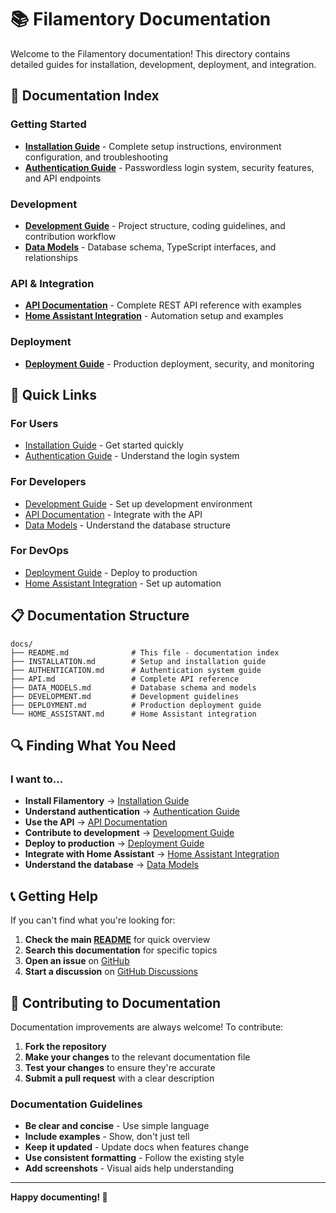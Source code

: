 # 📚 Filamentory Documentation

Welcome to the Filamentory documentation! This directory contains detailed guides for installation, development, deployment, and integration.

## 📖 Documentation Index

### Getting Started
- **[Installation Guide](INSTALLATION.md)** - Complete setup instructions, environment configuration, and troubleshooting
- **[Authentication Guide](AUTHENTICATION.md)** - Passwordless login system, security features, and API endpoints

### Development
- **[Development Guide](DEVELOPMENT.md)** - Project structure, coding guidelines, and contribution workflow
- **[Data Models](DATA_MODELS.md)** - Database schema, TypeScript interfaces, and relationships

### API & Integration
- **[API Documentation](API.md)** - Complete REST API reference with examples
- **[Home Assistant Integration](HOME_ASSISTANT.md)** - Automation setup and examples

### Deployment
- **[Deployment Guide](DEPLOYMENT.md)** - Production deployment, security, and monitoring

## 🚀 Quick Links

### For Users
- [Installation Guide](INSTALLATION.md) - Get started quickly
- [Authentication Guide](AUTHENTICATION.md) - Understand the login system

### For Developers
- [Development Guide](DEVELOPMENT.md) - Set up development environment
- [API Documentation](API.md) - Integrate with the API
- [Data Models](DATA_MODELS.md) - Understand the database structure

### For DevOps
- [Deployment Guide](DEPLOYMENT.md) - Deploy to production
- [Home Assistant Integration](HOME_ASSISTANT.md) - Set up automation

## 📋 Documentation Structure

```
docs/
├── README.md              # This file - documentation index
├── INSTALLATION.md        # Setup and installation guide
├── AUTHENTICATION.md      # Authentication system guide
├── API.md                 # Complete API reference
├── DATA_MODELS.md         # Database schema and models
├── DEVELOPMENT.md         # Development guidelines
├── DEPLOYMENT.md          # Production deployment guide
└── HOME_ASSISTANT.md      # Home Assistant integration
```

## 🔍 Finding What You Need

### I want to...
- **Install Filamentory** → [Installation Guide](INSTALLATION.md)
- **Understand authentication** → [Authentication Guide](AUTHENTICATION.md)
- **Use the API** → [API Documentation](API.md)
- **Contribute to development** → [Development Guide](DEVELOPMENT.md)
- **Deploy to production** → [Deployment Guide](DEPLOYMENT.md)
- **Integrate with Home Assistant** → [Home Assistant Integration](HOME_ASSISTANT.md)
- **Understand the database** → [Data Models](DATA_MODELS.md)

## 📞 Getting Help

If you can't find what you're looking for:

1. **Check the main [README](../README.md)** for quick overview
2. **Search this documentation** for specific topics
3. **Open an issue** on [GitHub](https://github.com/yourusername/filamentory/issues)
4. **Start a discussion** on [GitHub Discussions](https://github.com/yourusername/filamentory/discussions)

## 🤝 Contributing to Documentation

Documentation improvements are always welcome! To contribute:

1. **Fork the repository**
2. **Make your changes** to the relevant documentation file
3. **Test your changes** to ensure they're accurate
4. **Submit a pull request** with a clear description

### Documentation Guidelines

- **Be clear and concise** - Use simple language
- **Include examples** - Show, don't just tell
- **Keep it updated** - Update docs when features change
- **Use consistent formatting** - Follow the existing style
- **Add screenshots** - Visual aids help understanding

---

**Happy documenting! 📝**
